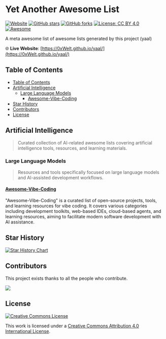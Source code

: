 # Yet Another Awesome List

[![Website](https://img.shields.io/website?url=https%3A%2F%2F0xWelt.github.io%2Fyaal%2F&label=Live%20Site)](https://0xWelt.github.io/yaal/)
[![GitHub stars](https://img.shields.io/github/stars/0xWelt/yaal?style=social)](https://github.com/0xWelt/yaal)
[![GitHub forks](https://img.shields.io/github/forks/0xWelt/yaal?style=social)](https://github.com/0xWelt/yaal/fork)
[![License: CC BY 4.0](https://img.shields.io/badge/License-CC%20BY%204.0-lightgrey.svg)](https://creativecommons.org/licenses/by/4.0/)
[![Awesome](https://awesome.re/badge.svg)](https://awesome.re)

A meta awesome list of awesome lists generated by this project (yaal)

🌐 **Live Website**: [https://0xWelt.github.io/yaal/](https://0xWelt.github.io/yaal/)

## Table of Contents

- [Table of Contents](#table-of-contents)
- [Artificial Intelligence](#artificial-intelligence)
  - [Large Language Models](#large-language-models)
    - [Awesome-Vibe-Coding](#awesome-vibe-coding)
- [Star History](#star-history)
- [Contributors](#contributors)
- [License](#license)

## Artificial Intelligence

> Curated collection of AI-related awesome lists covering artificial intelligence tools, resources, and learning materials.

### Large Language Models

> Resources and tools specifically focused on large language models and AI-assisted development workflows.

#### [Awesome-Vibe-Coding](https://github.com/0xWelt/Awesome-Vibe-Coding)

"Awesome-Vibe-Coding" is a curated list of open-source projects, tools, and learning resources for vibe coding. It covers various categories including development toolkits, web-based IDEs, cloud-based agents, and learning resources, aiming to facilitate modern software development with AI assistance.

## Star History

[![Star History Chart](https://api.star-history.com/svg?repos=0xWelt/yaal&type=Date)](https://star-history.com/#0xWelt/yaal&Date)

## Contributors

This project exists thanks to all the people who contribute.

<a href="https://github.com/0xWelt/yaal/graphs/contributors">
  <img src="https://contrib.rocks/image?repo=0xWelt/yaal" />
</a>

## License

[![Creative Commons License](http://i.creativecommons.org/l/by/4.0/88x31.png)](https://creativecommons.org/licenses/by/4.0/)

This work is licensed under a
[Creative Commons Attribution 4.0 International License](http://creativecommons.org/licenses/by/4.0/).
